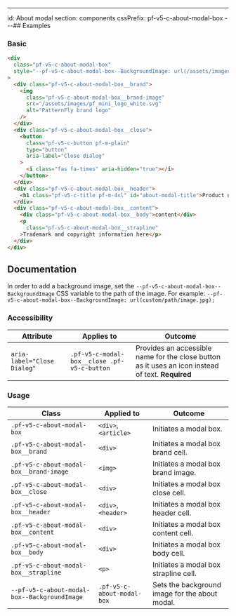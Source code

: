---
id: About modal
section: components
cssPrefix: pf-v5-c-about-modal-box
---## Examples

### Basic

```html isFullscreen
<div
  class="pf-v5-c-about-modal-box"
  style="--pf-v5-c-about-modal-box--BackgroundImage: url(/assets/images/pfbg-icon.svg)"
>
  <div class="pf-v5-c-about-modal-box__brand">
    <img
      class="pf-v5-c-about-modal-box__brand-image"
      src="/assets/images/pf_mini_logo_white.svg"
      alt="PatternFly brand logo"
    />
  </div>
  <div class="pf-v5-c-about-modal-box__close">
    <button
      class="pf-v5-c-button pf-m-plain"
      type="button"
      aria-label="Close dialog"
    >
      <i class="fas fa-times" aria-hidden="true"></i>
    </button>
  </div>
  <div class="pf-v5-c-about-modal-box__header">
    <h1 class="pf-v5-c-title pf-m-4xl" id="about-modal-title">Product name</h1>
  </div>
  <div class="pf-v5-c-about-modal-box__content">
    <div class="pf-v5-c-about-modal-box__body">content</div>
    <p
      class="pf-v5-c-about-modal-box__strapline"
    >Trademark and copyright information here</p>
  </div>
</div>

```

## Documentation

In order to add a background image, set the `--pf-v5-c-about-modal-box--BackgroundImage` CSS variable to the path of the image. For example: `--pf-v5-c-about-modal-box--BackgroundImage: url(custom/path/image.jpg);`

### Accessibility

| Attribute | Applies to | Outcome |
| -- | -- | -- |
| `aria-label="Close Dialog"` | `.pf-v5-c-modal-box__close .pf-v5-c-button` | Provides an accessible name for the close button as it uses an icon instead of text. **Required** |

### Usage

| Class | Applied to | Outcome |
| -- | -- | -- |
| `.pf-v5-c-about-modal-box` |  `<div>`, `<article>`  |  Initiates a modal box. |
| `.pf-v5-c-about-modal-box__brand` |  `<div>` |  Initiates a modal box brand cell. |
| `.pf-v5-c-about-modal-box__brand-image` |  `<img>` |  Initiates a modal box brand image. |
| `.pf-v5-c-about-modal-box__close` |  `<div>` |  Initiates a modal box close cell. |
| `.pf-v5-c-about-modal-box__header` |  `<div>`, `<header>` |  Initiates a modal box header cell. |
| `.pf-v5-c-about-modal-box__content` |  `<div>` |  Initiates a modal box content cell. |
| `.pf-v5-c-about-modal-box__body` |  `<div>` |  Initiates a modal box body cell. |
| `.pf-v5-c-about-modal-box__strapline` |  `<p>` |  Initiates a modal box strapline cell. |
| `--pf-v5-c-about-modal-box--BackgroundImage` |  `.pf-v5-c-about-modal-box` |  Sets the background image for the about modal. |

